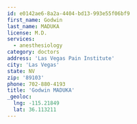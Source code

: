```yaml
---
id: e0142ae6-8a2a-4404-bd13-993e55f06bf9
first_name: Godwin
last_name: MADUKA
license: M.D.
services:
  - anesthesiology
category: doctors
address: 'Las Vegas Pain Institute'
city: 'Las Vegas'
state: NV
zip: '89103'
phone: 702-880-4193
title: 'Godwin MADUKA'
_geoloc:
  lng: -115.21849
  lat: 36.113211
---
```


